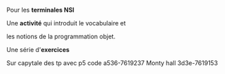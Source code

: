 Pour les **terminales NSI**

Une **activité** qui introduit le vocabulaire et

les notions de la programmation objet.

Une série d'**exercices**

Sur capytale des tp avec p5 code a536-7619237
                      Monty hall 3d3e-7619153
